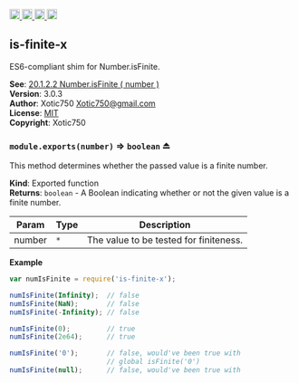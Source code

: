 <a href="https://travis-ci.org/Xotic750/is-finite-x"
   title="Travis status">
<img
   src="https://travis-ci.org/Xotic750/is-finite-x.svg?branch=master"
   alt="Travis status" height="18"/>
</a>
<a href="https://david-dm.org/Xotic750/is-finite-x"
   title="Dependency status">
<img src="https://david-dm.org/Xotic750/is-finite-x.svg"
   alt="Dependency status" height="18"/>
</a>
<a href="https://david-dm.org/Xotic750/is-finite-x#info=devDependencies"
   title="devDependency status">
<img src="https://david-dm.org/Xotic750/is-finite-x/dev-status.svg"
   alt="devDependency status" height="18"/>
</a>
<a href="https://badge.fury.io/js/is-finite-x" title="npm version">
<img src="https://badge.fury.io/js/is-finite-x.svg"
   alt="npm version" height="18"/>
</a>
<a name="module_is-finite-x"></a>

## is-finite-x
ES6-compliant shim for Number.isFinite.

**See**: [20.1.2.2 Number.isFinite ( number )](http://www.ecma-international.org/ecma-262/6.0/#sec-number.isfinite)  
**Version**: 3.0.3  
**Author**: Xotic750 <Xotic750@gmail.com>  
**License**: [MIT](&lt;https://opensource.org/licenses/MIT&gt;)  
**Copyright**: Xotic750  
<a name="exp_module_is-finite-x--module.exports"></a>

### `module.exports(number)` ⇒ <code>boolean</code> ⏏
This method determines whether the passed value is a finite number.

**Kind**: Exported function  
**Returns**: <code>boolean</code> - A Boolean indicating whether or not the given value is a finite number.  

| Param | Type | Description |
| --- | --- | --- |
| number | <code>\*</code> | The value to be tested for finiteness. |

**Example**  
```js
var numIsFinite = require('is-finite-x');

numIsFinite(Infinity);  // false
numIsFinite(NaN);       // false
numIsFinite(-Infinity); // false

numIsFinite(0);         // true
numIsFinite(2e64);      // true

numIsFinite('0');       // false, would've been true with
                        // global isFinite('0')
numIsFinite(null);      // false, would've been true with
```
